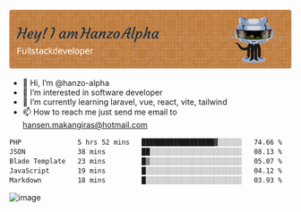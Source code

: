 ![Header](./github-header-image.png)

- 👋 Hi, I’m @hanzo-alpha
- 👀 I’m interested in software developer
- 🌱 I’m currently learning laravel, vue, react, vite, tailwind
- 📫 How to reach me just send me email to hansen.makangiras@hotmail.com 

<!---
hanzo-alpha/hanzo-alpha is a ✨ special ✨ repository because its `README.md` (this file) appears on your GitHub profile.
You can click the Preview link to take a look at your changes.
--->

<!--START_SECTION:waka-->

```txt
PHP              5 hrs 52 mins   ██████████████████▓░░░░░░   74.66 %
JSON             38 mins         ██░░░░░░░░░░░░░░░░░░░░░░░   08.13 %
Blade Template   23 mins         █▒░░░░░░░░░░░░░░░░░░░░░░░   05.07 %
JavaScript       19 mins         █░░░░░░░░░░░░░░░░░░░░░░░░   04.12 %
Markdown         18 mins         █░░░░░░░░░░░░░░░░░░░░░░░░   03.93 %
```

<!--END_SECTION:waka-->

![image](https://github.com/hanzo-alpha/hanzo-alpha/assets/111342797/c4bd2977-6123-4017-8652-6e166259b484)

